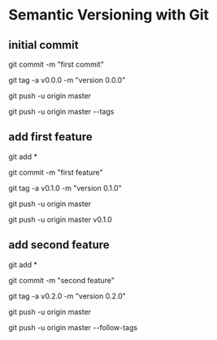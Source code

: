 # Semantic Versioning with Git

## initial commit

git commit -m "first commit"

git tag -a v0.0.0 -m "version 0.0.0"

git push -u origin master

git push -u origin master --tags


## add first feature

git add *

git commit -m "first feature"

git tag -a v0.1.0 -m "version 0.1.0"

git push -u origin master

git push -u origin master v0.1.0


## add second feature

git add *

git commit -m "second feature"

git tag -a v0.2.0 -m "version 0.2.0"

git push -u origin master

git push -u origin master --follow-tags
